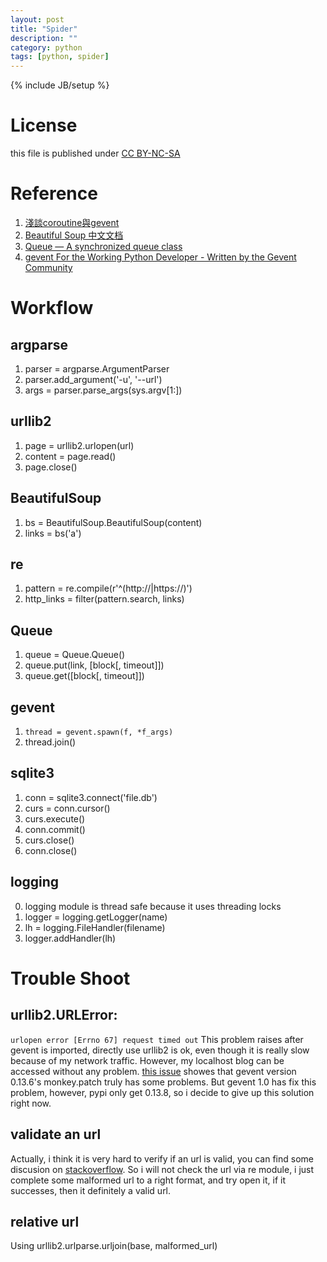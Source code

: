 ```yaml
---
layout: post
title: "Spider"
description: ""
category: python
tags: [python, spider]
---
```

{% include JB/setup %}
# License
this file is published under [CC BY-NC-SA](http://creativecommons.org/licenses/by-nc-sa/3.0/)

# Reference
1. [淺談coroutine與gevent](http://blog.ez2learn.com/2010/07/17/talk-about-coroutine-and-gevent/)
2. [Beautiful Soup 中文文档](http://www.crummy.com/software/BeautifulSoup/bs3/documentation.zh.html)
3. [Queue — A synchronized queue class](http://docs.python.org/2/library/queue.html)
4. [gevent For the Working Python Developer - Written by the Gevent Community ](http://sdiehl.github.io/gevent-tutorial/)


# Workflow
## argparse
1. parser = argparse.ArgumentParser
2. parser.add_argument('-u', '--url')
3. args = parser.parse_args(sys.argv\[1:\])

## urllib2
1. page = urllib2.urlopen(url)
2. content = page.read()
3. page.close()

## BeautifulSoup
1. bs = BeautifulSoup.BeautifulSoup(content)
2. links = bs('a')

## re
1. pattern = re.compile(r'^(http://|https://)')
2. http_links = filter(pattern.search, links)

## Queue
1. queue = Queue.Queue()
2. queue.put(link, \[block\[, timeout\]\])
3. queue.get(\[block\[, timeout\]\])

## gevent
1. `thread = gevent.spawn(f, *f_args)`
2. thread.join()

## sqlite3
1. conn = sqlite3.connect('file.db')
2. curs = conn.cursor()
3. curs.execute()
4. conn.commit()
5. curs.close()
6. conn.close()

## logging
0. logging module is thread safe because it uses threading locks
1. logger = logging.getLogger(name)
2. lh = logging.FileHandler(filename)
3. logger.addHandler(lh)

# Trouble Shoot
## urllib2.URLError:
`urlopen error [Errno 67] request timed out`
This problem raises after gevent is imported, directly use urllib2 is
ok, even though it is really slow because of my network traffic.
However, my localhost blog can be accessed without any problem. [this
issue](https://code.google.com/p/gevent/issues/detail?id=84) showes
that gevent version 0.13.6's monkey.patch truly has some problems. But
gevent 1.0 has fix this problem, however, pypi only get 0.13.8, so i
decide to give up this solution right now.

## validate an url
Actually, i think it is very hard to verify if an url is valid, you
can find some discusion on [stackoverflow](http://stackoverflow.com/questions/827557/how-do-you-validate-a-url-with-a-regular-expression-in-python).
So i will not check the url via re module, i just complete some
malformed url to a right format, and try open it, if it successes,
then it definitely a valid url.

## relative url
Using urllib2.urlparse.urljoin(base, malformed_url)
